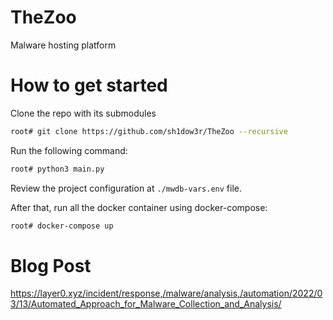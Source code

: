 # TheZoo
Malware hosting platform

# How to get started 

Clone the repo with its submodules
```sh
root# git clone https://github.com/sh1dow3r/TheZoo --recursive
```
Run the following command:
```sh
root# python3 main.py 
```

Review the project configuration at `./mwdb-vars.env` file.

After that, run all the docker container using docker-compose:
```sh
root# docker-compose up
```

# Blog Post

https://layer0.xyz/incident/response,/malware/analysis,/automation/2022/03/13/Automated_Approach_for_Malware_Collection_and_Analysis/
